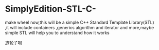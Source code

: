 # SimplyEdition-STL-C-
make wheel now,this will be a simple C++ Standard Template Library(STL) ,it will include containers ,generics algorithm and iterator and more,maybe  simple STL will help you to understand how it works




造轮子呗
